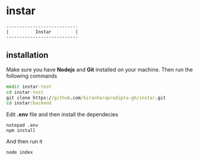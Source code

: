 # instar
```
---------------------------
|          Instar         |
---------------------------
```
## installation
Make sure you have **Nodejs** and **Git** installed on your machine. Then run the following commands
```cmd
mkdir instar-test
cd instar-test
git clone https://github.com/kiranharapradipta-gh/instar.git
cd instar/backend
```
Edit **.env** file and then install the dependecies
```
notepad .env
npm install
```
And then run it
```
node index
```
